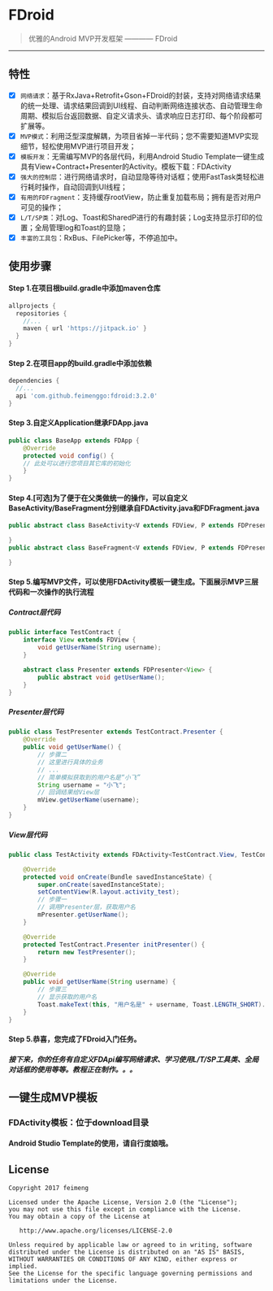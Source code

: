 # FDroid
>优雅的Android MVP开发框架 ———— FDroid
-------
## 特性
- [x] `网络请求`：基于RxJava+Retrofit+Gson+FDroid的封装，支持对网络请求结果的统一处理、请求结果回调到UI线程、自动判断网络连接状态、自动管理生命周期、模拟后台返回数据、自定义请求头、请求响应日志打印、每个阶段都可扩展等。
- [x] `MVP模式`：利用泛型深度解耦，为项目省掉一半代码；您不需要知道MVP实现细节，轻松使用MVP进行项目开发；
- [x] `模板开发`：无需编写MVP的各层代码，利用Android Studio Template一键生成具有View+Contract+Presenter的Activity。模板下载：FDActivity
- [x] `强大的控制层`：进行网络请求时，自动显隐等待对话框；使用FastTask类轻松进行耗时操作，自动回调到UI线程；
- [x] `有用的FDFragment`：支持缓存rootView，防止重复加载布局；拥有是否对用户可见的操作；
- [x] `L/T/SP类`：对Log、Toast和SharedP进行的有趣封装；Log支持显示打印的位置；全局管理log和Toast的显隐；
- [x] `丰富的工具包`：RxBus、FilePicker等，不停追加中。

## 使用步骤
#### Step 1.在项目根build.gradle中添加maven仓库
```groovy
allprojects {
  repositories {
    //...
    maven { url 'https://jitpack.io' }
  }
}
```
#### Step 2.在项目app的build.gradle中添加依赖
```groovy
dependencies {
  //...
  api 'com.github.feimenggo:fdroid:3.2.0'
}
```
#### Step 3.自定义Application继承FDApp.java
```java
public class BaseApp extends FDApp {
    @Override
    protected void config() {
	// 此处可以进行您项目其它库的初始化
    }
}
```
#### Step 4.[可选]为了便于在父类做统一的操作，可以自定义BaseActivity/BaseFragment分别继承自FDActivity.java和FDFragment.java
```java
public abstract class BaseActivity<V extends FDView, P extends FDPresenter<V>> extends FDActivity<V, P> {

}
public abstract class BaseFragment<V extends FDView, P extends FDPresenter<V>> extends FDFragment<V, P> {

}
```
#### Step 5.编写MVP文件，可以使用FDActivity模板一键生成。下面展示MVP三层代码和一次操作的执行流程
##### Contract层代码
```java
public interface TestContract {
    interface View extends FDView {
        void getUserName(String username);
    }

    abstract class Presenter extends FDPresenter<View> {
        public abstract void getUserName();
    }
}
```
##### Presenter层代码
```java
public class TestPresenter extends TestContract.Presenter {
    @Override
    public void getUserName() {
        // 步骤二
        // 这里进行具体的业务
        // ...
        // 简单模拟获取到的用户名是“小飞”
        String username = "小飞";
        // 回调结果给View层
        mView.getUserName(username);
    }
}
```
##### View层代码
```java
public class TestActivity extends FDActivity<TestContract.View, TestContract.Presenter> implements TestContract.View {

    @Override
    protected void onCreate(Bundle savedInstanceState) {
        super.onCreate(savedInstanceState);
        setContentView(R.layout.activity_test);
        // 步骤一
        // 调用Presenter层，获取用户名
        mPresenter.getUserName();		
    }

    @Override
    protected TestContract.Presenter initPresenter() {
        return new TestPresenter();
    }

    @Override
    public void getUserName(String username) {
        // 步骤三
        // 显示获取的用户名
        Toast.makeText(this, "用户名是" + username, Toast.LENGTH_SHORT).show();
    }
}
```
#### Step 5.恭喜，您完成了FDroid入门任务。
##### 接下来，你的任务有自定义FDApi编写网络请求、学习使用L/T/SP工具类、全局对话框的使用等等。教程正在制作。。。

## 一键生成MVP模板
### FDActivity模板：位于download目录
#### Android Studio Template的使用，请自行度娘哦。
## License

```  
Copyright 2017 feimeng

Licensed under the Apache License, Version 2.0 (the "License");
you may not use this file except in compliance with the License.
You may obtain a copy of the License at

   http://www.apache.org/licenses/LICENSE-2.0

Unless required by applicable law or agreed to in writing, software
distributed under the License is distributed on an "AS IS" BASIS,
WITHOUT WARRANTIES OR CONDITIONS OF ANY KIND, either express or implied.
See the License for the specific language governing permissions and
limitations under the License.
```
